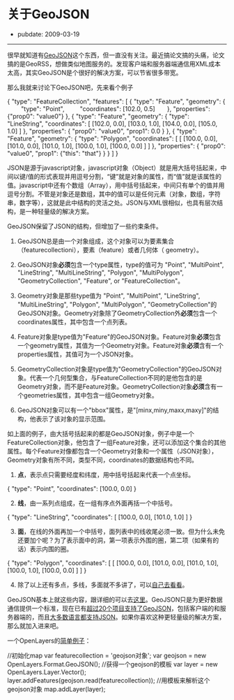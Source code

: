 # 关于GeoJSON

- pubdate: 2009-03-19

--------------------------


很早就知道有[GeoJSON](http://geojson.org/)这个东西，但一直没有关注。最近搞论文搞的头痛，论文搞的是GeoRSS，想做类似地图服务的。发现客户端和服务器端通信用XML成本太高，其实GeoJSON是个很好的解决方案，可以节省很多带宽。

那么我就来讨论下GeoJSON吧，先来看个例子


{ "type": "FeatureCollection",
"features": [
{ "type": "Feature",
"geometry": {
        "type": "Point",
        "coordinates": [102.0, 0.5]
      },
"properties": {"prop0": "value0"}
},
{ "type": "Feature",
"geometry": {
"type": "LineString",
"coordinates": [
[102.0, 0.0], [103.0, 1.0], [104.0, 0.0], [105.0, 1.0]
]
},
"properties": {
"prop0": "value0",
"prop1": 0.0
}
},
{ "type": "Feature",
"geometry": {
"type": "Polygon",
"coordinates": [
[ [100.0, 0.0], [101.0, 0.0], [101.0, 1.0],
[100.0, 1.0], [100.0, 0.0] ]
]
},
"properties": {
"prop0": "value0",
"prop1": {"this": "that"}
}
}
]
}


JSON是源于javascript对象，javascript对象（Object）就是用大括号括起来，中间以键/值的形式表现并用逗号分割，“键”就是对象的属性，而“值”就是该属性的值。javascript中还有个数组（Array），用中括号括起来，中间只有单个的值并用逗号分割。不管是对象还是数组，其中的值可以是任何元素（对象，数组，字符串，数字等），这就是此中结构的灵活之处。JSON与XML很相似，也具有层次结构，是一种轻量级的解决方案。

GeoJSON保留了JSON的结构，但增加了一些约束条件。




1. GeoJSON总是由一个对象组成，这个对象可以为要素集合（featurecollectioni），要素（feature）或者几何体（ geometry）。


2. GeoJSON对象**必须**包含一个type属性，type的值可为 "Point", "MultiPoint", "LineString", "MultiLineString", "Polygon", "MultiPolygon", "GeometryCollection", "Feature", or "FeatureCollection"。


3. Geometry对象是那些type值为 "Point", "MultiPoint", "LineString", "MultiLineString", "Polygon", "MultiPolygon", "GeometryCollection"的GeoJSON对象。Geometry对象除了GeometryCollection外**必须**包含一个coordinates属性，其中包含一个点列表。


4. Feature对象是type值为"Feature"的GeoJSON对象。Feature对象**必须**包含一个geometry属性，其值为一个Geometry对象。Feature对象**必须**含有一个properties属性，其值可为一个JSON对象。


5. GeometryCollection对象是type值为"GeometryCollection"的GeoJSON对象。代表一个几何型集合，与FeatureCollection不同的是他包含的是Geometry对象，而不是Feature对象。GeometryCollection对象**必须**含有一个geometries属性，其中包含一组Geometry对象。


6. GeoJSON对象可以有一个"bbox"属性，是"[minx,miny,maxx,maxy]"的结构，他表示了该对象的显示范围。


如上面的例子，由大括号括起来的都是GeoJSON对象，例子中是一个FeatureCollection对象，他包含了一组Feature对象，还可以添加这个集合的其他属性。每个Feature对像都包含一个Geometry对象和一个属性（JSON对象），Geometry对象有所不同，类型不同，coordinates的数据结构也不同。


1. **点**，表示点只需要经度和纬度，用中括号括起来代表一个点坐标。


{ "type": "Point", "coordinates": [100.0, 0.0] }





2. **线**，由一系列点组成，在一组有序点外面再括一个中括号。


{ "type": "LineString", "coordinates": [ [100.0, 0.0], [101.0, 1.0] ] }





3. **面**，在线的外面再加一个中括号，面列表中的线收尾必须一致。但为什么未免还要加个呢？为了表示面中的洞，第一项表示外围的圈，第二项（如果有的话）表示内围的圈。


{ "type": "Polygon",
"coordinates": [
[ [100.0, 0.0], [101.0, 0.0], [101.0, 1.0], [100.0, 1.0], [100.0, 0.0] ]
]
}





4. 除了以上还有多点，多线，多面就不多讲了，可以[自己去看看](http://geojson.org/geojson-spec.html)。


GeoJSON基本上就这些内容，跟详细的可以去[这里](http://geojson.org/geojson-spec.html)。GeoJSON只是为更好数据通信提供一个标准，现在已有[超过20个项目支持了GeoJSON](http://wiki.geojson.org/Users)，包括客户端的和服务器端的，而且[大多数语言都支持JSON](http://www.json.org/json-zh.html)。如果你喜欢这种更轻量级的解决方案，那么就加入进来吧。

一个OpenLayers的[简单例子](http://openlayers.org/dev/examples/vector-formats.html)：


//初始化map
var featurecollection = 'geojson对象';
var geojson = new OpenLayers.Format.GeoJSON(); //获得一个geojson的模板
var layer = new OpenLayers.Layer.Vector();
layer.addFeatures(geojson.read(featurecollection)); //用模板来解析这个geojson对象
map.addLayer(layer);
